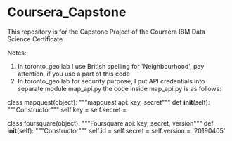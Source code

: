 # Coursera_Capstone
This repository is for the Capstone Project of the Coursera IBM Data Science Certificate

Notes:
1. In toronto_geo lab I use British spelling for 'Neighbourhood', pay attention, if you use a part of this code
2. In toronto_geo lab for security purpose, I put API credentials into separate module map_api.py
the code inside map_api.py is as follows:

class mapquest(object):
    """mapquest api: key, secret"""
    def __init__(self):
        """Constructor"""
        self.key = <key>
        self.secret = <secret>
        
class foursquare(object):
    """Foursquare api: key, secret, version"""
    def __init__(self):
        """Constructor"""
        self.id = <id>
        self.secret = <secret>
        self.version = '20190405'
        
